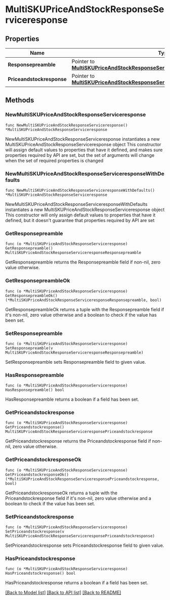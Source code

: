 # MultiSKUPriceAndStockResponseServiceresponse

## Properties

Name | Type | Description | Notes
------------ | ------------- | ------------- | -------------
**Responsepreamble** | Pointer to [**MultiSKUPriceAndStockResponseServiceresponseResponsepreamble**](MultiSKUPriceAndStockResponseServiceresponseResponsepreamble.md) |  | [optional] 
**Priceandstockresponse** | Pointer to [**MultiSKUPriceAndStockResponseServiceresponsePriceandstockresponse**](MultiSKUPriceAndStockResponseServiceresponsePriceandstockresponse.md) |  | [optional] 

## Methods

### NewMultiSKUPriceAndStockResponseServiceresponse

`func NewMultiSKUPriceAndStockResponseServiceresponse() *MultiSKUPriceAndStockResponseServiceresponse`

NewMultiSKUPriceAndStockResponseServiceresponse instantiates a new MultiSKUPriceAndStockResponseServiceresponse object
This constructor will assign default values to properties that have it defined,
and makes sure properties required by API are set, but the set of arguments
will change when the set of required properties is changed

### NewMultiSKUPriceAndStockResponseServiceresponseWithDefaults

`func NewMultiSKUPriceAndStockResponseServiceresponseWithDefaults() *MultiSKUPriceAndStockResponseServiceresponse`

NewMultiSKUPriceAndStockResponseServiceresponseWithDefaults instantiates a new MultiSKUPriceAndStockResponseServiceresponse object
This constructor will only assign default values to properties that have it defined,
but it doesn't guarantee that properties required by API are set

### GetResponsepreamble

`func (o *MultiSKUPriceAndStockResponseServiceresponse) GetResponsepreamble() MultiSKUPriceAndStockResponseServiceresponseResponsepreamble`

GetResponsepreamble returns the Responsepreamble field if non-nil, zero value otherwise.

### GetResponsepreambleOk

`func (o *MultiSKUPriceAndStockResponseServiceresponse) GetResponsepreambleOk() (*MultiSKUPriceAndStockResponseServiceresponseResponsepreamble, bool)`

GetResponsepreambleOk returns a tuple with the Responsepreamble field if it's non-nil, zero value otherwise
and a boolean to check if the value has been set.

### SetResponsepreamble

`func (o *MultiSKUPriceAndStockResponseServiceresponse) SetResponsepreamble(v MultiSKUPriceAndStockResponseServiceresponseResponsepreamble)`

SetResponsepreamble sets Responsepreamble field to given value.

### HasResponsepreamble

`func (o *MultiSKUPriceAndStockResponseServiceresponse) HasResponsepreamble() bool`

HasResponsepreamble returns a boolean if a field has been set.

### GetPriceandstockresponse

`func (o *MultiSKUPriceAndStockResponseServiceresponse) GetPriceandstockresponse() MultiSKUPriceAndStockResponseServiceresponsePriceandstockresponse`

GetPriceandstockresponse returns the Priceandstockresponse field if non-nil, zero value otherwise.

### GetPriceandstockresponseOk

`func (o *MultiSKUPriceAndStockResponseServiceresponse) GetPriceandstockresponseOk() (*MultiSKUPriceAndStockResponseServiceresponsePriceandstockresponse, bool)`

GetPriceandstockresponseOk returns a tuple with the Priceandstockresponse field if it's non-nil, zero value otherwise
and a boolean to check if the value has been set.

### SetPriceandstockresponse

`func (o *MultiSKUPriceAndStockResponseServiceresponse) SetPriceandstockresponse(v MultiSKUPriceAndStockResponseServiceresponsePriceandstockresponse)`

SetPriceandstockresponse sets Priceandstockresponse field to given value.

### HasPriceandstockresponse

`func (o *MultiSKUPriceAndStockResponseServiceresponse) HasPriceandstockresponse() bool`

HasPriceandstockresponse returns a boolean if a field has been set.


[[Back to Model list]](../README.md#documentation-for-models) [[Back to API list]](../README.md#documentation-for-api-endpoints) [[Back to README]](../README.md)


